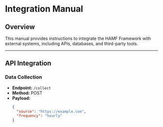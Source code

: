# Integration Manual

## Overview
This manual provides instructions to integrate the HAMF Framework with external systems, including APIs, databases, and third-party tools.

---

## API Integration
### Data Collection
- **Endpoint:** `/collect`
- **Method:** POST
- **Payload:**
  ```json
  {
    "source": "https://example.com",
    "frequency": "hourly"
  }
